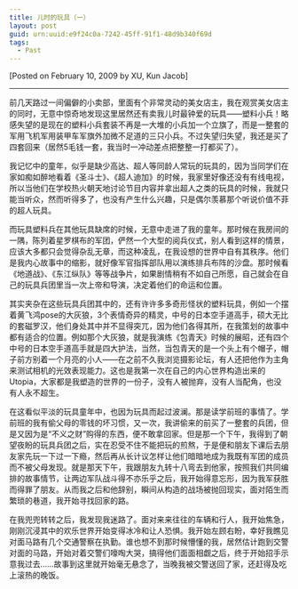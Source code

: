 ```yaml
---
title: 儿时的玩具（一）
layout: post
guid: urn:uuid:e9f24c0a-7242-45ff-91f1-48d9b340f69d
tags:
  - Past
---
```




[Posted on February 10, 2009 by XU, Kun Jacob]

---


前几天路过一间偏僻的小卖部，里面有个非常灵动的美女店主，我在观赏美女店主的同时，无意中惊奇地发现这里居然还有卖我儿时最钟爱的玩具——塑料小兵！略感失望的是现在的塑料小兵套装不再是一大堆的小兵加一个立旗了，而是一整套的军用飞机军用装甲车军旗外加微不足道的三只小兵。不过失望归失望，我还是买了四套回来（居然5毛钱一套，我当时一冲动差点把整整一打都买了）。

                

我记忆中的童年，似乎是缺少高达、超人等同龄人常玩的玩具的，因为当同学们在家如痴如醉地看着《圣斗士》、《超人迪加》的时候，我家里好像还没有有线电视，所以当他们在学校热火朝天地讨论节目内容并拿出超人之类的玩具的时候，我就只能当听众，然而听得多了，也没有产生什么兴趣，只是偶尔羡慕那个听说价值不菲的超人玩具。

而玩具塑料兵在其他玩具缺席的时候，无意中走进了我的童年。那时候在我房间的一隅，陈列着星罗棋布的军团，俨然一个大型的阅兵仪式，别人看到这样的情景，应该大多都只会觉得杂乱无章，而这种凌乱，在我设想的世界中自有其秩序。他们是我内心故事中的缩影，就好像军官指挥部队用以演练排兵布阵的沙盘。那时候看《地道战》、《东江纵队》等等战争片，如果剧情稍有不如自己所愿，自己就会在自己的玩具兵团里当一次上帝和导演，决定着他们的命运和位置。

其实夹杂在这些玩具兵团其中的，还有许许多多奇形怪状的塑料玩具，例如一个摆着黄飞鸿pose的大灰狼，3个表情奇异的精灵，中号的日本空手道高手，硕大无比的套磁罗汉，他们身处其中并不显得突兀，因为他们各得其所，在我策划的故事中都有适合的位置。例如那个大灰狼，就是我演练《包青天》时候的展昭，还有四个中号的日本空手道高手就是四大护法，当然，当包青天的是一个头上有个帽子，帽子前方别着一个月亮的小人——在之前不久我浏览摄影论坛，有人还把他作为主角来测试相机的光效表现能力。这也是我第一次在自己的内心世界构造出来的Utopia，大家都是我塑造的世界的一份子，没有人被抛弃，没有人当配角，也没有人永不超生。

在这看似平淡的玩具童年中，也因为玩具而起过波澜。那是读学前班的事情了。学前班的我有偷父母的零钱的坏习惯，又一次，我讲偷来的前买了一整套的兵团，但是又因为是“不义之财”购得的东西，便不敢拿回家。但是那一个下午，我得到了朝望夜盼的玩具兵团之后，实在忍受不住不能把玩的煎熬，于是便和朋友下课后去朋友家先玩一下过一下瘾，然后再从长计议怎样让他们暗暗地成为我既有军团的成员而不被父母发现。就是那天下午，我跟朋友九转十八弯去到他家，按照我们共同编排的故事情节，让两边军队战斗得不亦乐乎之后，我开始得意忘形，因为我军获胜而得罪了朋友。从而我之后和他辞别，瞬间从构造的战场被抛回现实，面对陌生而繁琐的巷道，我开始寻找回家的路。

在我兜兜转转之后，我发现我迷路了。面对来来往往的车辆和行人，我开始焦急，刚刚沉浸其中的欢乐世界开始变得冰冷和让人恐惧。我开始左顾右盼，幸好我瞧见对面马路有几个交通警察在执勤。谁也想不到那时候懵懂的我，居然估计跑到交警对面的马路，开始对着交警们嚎啕大哭，搞得他们面面相觑之后，终于开始招手示意我过去……故事到这里就开始毫无悬念了，当晚我被交警送回了家，还赶得及吃上滚热的晚饭。